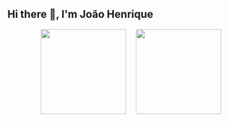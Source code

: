 ## Hi there 👋, I'm João Henrique


<div align="center" style="display: flex; justify-content: center; gap: 20px;">
  <a href="https://github.com/joaohgp-dev">
    <img height="174" src="https://github-readme-stats.vercel.app/api?username=joaohgp-dev&show_icons=true&theme=gotham" />
  </a>
  <a href="https://github.com/joaohgp-dev">
    <img height="174" src="https://github-readme-stats.vercel.app/api/top-langs/?username=joaohgp-dev&size_weight=0.5&count_weight=0.5&theme=gotham&layout=compact&card_width=320" />
  </a>
</div>
